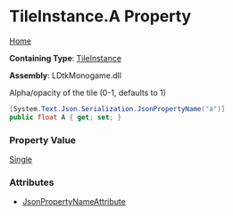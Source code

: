 # TileInstance\.A Property

[Home](../../../README.md)

**Containing Type**: [TileInstance](../README.md)

**Assembly**: LDtkMonogame\.dll

  
Alpha/opacity of the tile \(0\-1, defaults to 1\)

```csharp
[System.Text.Json.Serialization.JsonPropertyName("a")]
public float A { get; set; }
```

### Property Value

[Single](https://docs.microsoft.com/en-us/dotnet/api/system.single)

### Attributes

* [JsonPropertyNameAttribute](https://docs.microsoft.com/en-us/dotnet/api/system.text.json.serialization.jsonpropertynameattribute)

